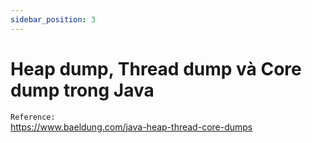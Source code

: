 ```yaml
---
sidebar_position: 3
---
```


# Heap dump, Thread dump và Core dump trong Java





`Reference:`   
https://www.baeldung.com/java-heap-thread-core-dumps      




